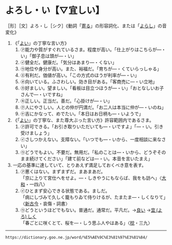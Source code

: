 # よろし・い【▽宜しい】

［形］［文］よろ・し［シク］《動詞「[寄る](https://dictionary.goo.ne.jp/word/%E5%AF%84%E3%82%8B_%28%E3%82%88%E3%82%8B%29/#jn-228575)」の形容詞化、または「[よらし](https://dictionary.goo.ne.jp/word/%E5%AE%9C%E3%81%97_%28%E3%82%88%E3%82%89%E3%81%97%29/#jn-228476)」の音変化》
1. 《「[よい](https://dictionary.goo.ne.jp/word/%E8%89%AF%E3%81%84_%28%E3%82%88%E3%81%84%29/#jn-226039)」の丁寧な言い方》    
    1.  ㋐能力や質がすぐれているさま。程度が高い。「仕上がりはこちらが―・い」「御子息は頭が―・い」        
    2.  ㋑健全だ。健康だ。「気分はあまり―・くない」        
    3.  ㋒地位や身分が高い。また、裕福だ。「育ちが―・くていらっしゃる」        
    4.  ㋓有利だ。価値が高い。「この方式のほうが利率が―・い」        
    5.  ㋔向いている。ふさわしい。効き目がある。「客商売に―・い立地」        
    6.  ㋕好ましい。望ましい。「看板は目立つほうが―・い」「おとなしいお子さんで―・いですね」        
    7.  ㋖正しい。正当だ。善だ。「心掛けが―・い」        
    8.  ㋗人にやさしい。人との仲が円満だ。「お二人は本当に仲が―・いのね」        
    9.  ㋘吉にかなって、めでたい。「本日はお日柄も―・いようで」
2. 《「[よい](https://dictionary.goo.ne.jp/word/%E8%89%AF%E3%81%84_%28%E3%82%88%E3%81%84%29/#jn-226039)」の丁寧な、また尊大ぶった言い方》許容範囲内であるさま。    
    1.  ㋐許可できる。「お引き取りいただいても―・いですよ」「―・い。引き受けましょう」        
    2.  ㋑さしつかえない。支障ない。「いつでも―・いから、一度相談に来なさい」        
    3.  ㋒どうでもよい。不要だ。無用だ。「私のことは―・いから、どうぞそのまま続けてください」「建て前などは―・い。本音を言いたまえ」
3. 一応の基準に達していて、とりあえず満足しておくべき意を表す。    
    1.  ㋐悪くはない。まずまずだ。まあまあだ。        
        「京に上りて宮仕へをせよ。―・しきやうにもならば、我をも訪へ」〈[大和](https://dictionary.goo.ne.jp/word/%E5%A4%A7%E5%92%8C%E7%89%A9%E8%AA%9E/#jn-222991)・一四八〉        
    2.  ㋑ひとまず安心できる状態である。ましだ。        
        「病にしづみて久しく籠もりゐて侍りけるが、たまたま―・しくなりて」〈[新古今](https://dictionary.goo.ne.jp/word/%E6%96%B0%E5%8F%A4%E4%BB%8A%E5%92%8C%E6%AD%8C%E9%9B%86/#jn-114149)・哀傷・詞書〉        
    3.  ㋒どうというほどでもない。普通だ。通常だ。平凡だ。→[良い](https://dictionary.goo.ne.jp/word/%E8%89%AF%E3%81%84_%28%E3%82%88%E3%81%84%29/#jn-226039) →[宜 (よろ) しく](https://dictionary.goo.ne.jp/word/%E5%AE%9C%E3%81%97%E3%81%8F/#jn-228655)        
        「春ごとに咲くとて、桜を―・しう思ふ人やはある」〈[枕](https://dictionary.goo.ne.jp/word/%E6%9E%95%E8%8D%89%E5%AD%90/#jn-207654)・三九〉

---
`https://dictionary.goo.ne.jp/word/%E5%AE%9C%E3%81%97%E3%81%84/`